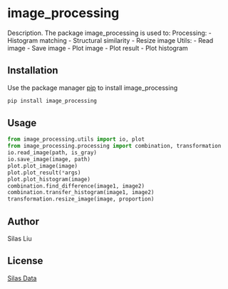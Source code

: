 # image_processing

Description. 
The package image_processing is used to:
	Processing:
		- Histogram matching
		- Structural similarity
		- Resize image
	Utils:
		- Read image
		- Save image
		- Plot image
		- Plot result
		- Plot histogram

## Installation

Use the package manager [pip](https://pip.pypa.io/en/stable/) to install image_processing

```bash
pip install image_processing
```

## Usage

```python
from image_processing.utils import io, plot
from image_processing.processing import combination, transformation
io.read_image(path, is_gray)
io.save_image(image, path)
plot.plot_image(image)
plot.plot_result(*args)
plot.plot_histogram(image)
combination.find_difference(image1, image2)
combination.transfer_histogram(image1, image2)
transformation.resize_image(image, proportion)
```

## Author
Silas Liu

## License
[Silas Data](https://www.silasdata.com/)
